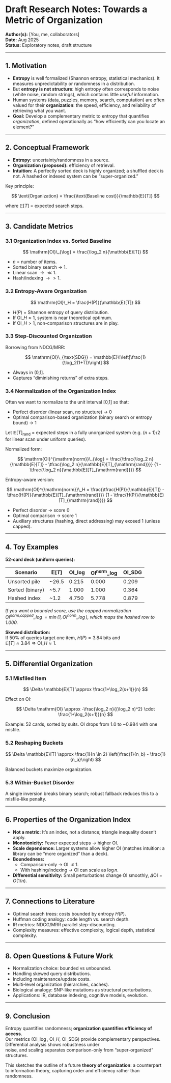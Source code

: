 # Draft Research Notes: Towards a Metric of Organization

**Author(s):** [You, me, collaborators]  
**Date:** Aug 2025  
**Status:** Exploratory notes, draft structure  

---

## 1. Motivation

- **Entropy** is well formalized (Shannon entropy, statistical mechanics). It measures unpredictability or randomness in a distribution.  
- But **entropy is not structure**: high entropy often corresponds to noise (white noise, random strings), which contains little *useful* information.  
- Human systems (data, puzzles, memory, search, computation) are often valued for their **organization**: the speed, efficiency, and reliability of retrieving what you want.  
- **Goal:** Develop a complementary metric to entropy that quantifies *organization*, defined operationally as “how efficiently can you locate an element?”  

---

## 2. Conceptual Framework

- **Entropy:** uncertainty/randomness in a source.  
- **Organization (proposed):** efficiency of retrieval.  
- **Intuition:** A perfectly sorted deck is highly organized; a shuffled deck is not. A hashed or indexed system can be “super-organized.”  

Key principle:  

$$
\text{Organization} = \frac{\text{Baseline cost}}{\mathbb{E}[T]}
$$

where $\mathbb{E}[T]$ = expected search steps.  

---

## 3. Candidate Metrics

### 3.1 Organization Index vs. Sorted Baseline

$$
\mathrm{OI}\_{\log} = \frac{\log_2 n}{\mathbb{E}[T]}
$$

- $n$ = number of items.  
- Sorted binary search $\to$ 1.  
- Linear scan $\to \ll 1$.  
- Hash/indexing $\to > 1$.  

### 3.2 Entropy-Aware Organization

$$
\mathrm{OI}\_H = \frac{H(P)}{\mathbb{E}[T]}
$$

- $H(P)$ = Shannon entropy of query distribution.  
- If $\mathrm{OI}\_H \approx 1$, system is near theoretical optimum.  
- If $\mathrm{OI}\_H > 1$, non-comparison structures are in play.  

### 3.3 Step-Discounted Organization

Borrowing from NDCG/MRR:  

$$
\mathrm{OI}\_{\text{SDG}} = \mathbb{E}\!\left[\frac{1}{\log_2(1+T)}\right]
$$

- Always in (0,1].  
- Captures “diminishing returns” of extra steps.  

### 3.4 Normalization of the Organization Index

Often we want to normalize to the unit interval [0,1] so that:

- Perfect disorder (linear scan, no structure) → 0
- Optimal comparison-based organization (binary search or entropy bound) → 1

Let $\mathbb{E}[T]_{\mathrm{rand}}$ = expected steps in a fully unorganized system
(e.g. $(n+1)/2$ for linear scan under uniform queries).

Normalized form:

$$
\mathrm{OI}^{\mathrm{norm}}\_{\log} =
\frac{\tfrac{\log_2 n}{\mathbb{E}[T]} - \tfrac{\log_2 n}{\mathbb{E}[T]_{\mathrm{rand}}}}
{1 - \tfrac{\log_2 n}{\mathbb{E}[T]_{\mathrm{rand}}}}
$$

Entropy-aware version:

$$
\mathrm{OI}^{\mathrm{norm}}\_H =
\frac{\tfrac{H(P)}{\mathbb{E}[T]} - \tfrac{H(P)}{\mathbb{E}[T]_{\mathrm{rand}}}}
{1 - \tfrac{H(P)}{\mathbb{E}[T]_{\mathrm{rand}}}}
$$

- Perfect disorder → score 0
- Optimal comparison → score 1
- Auxiliary structures (hashing, direct addressing) may exceed 1 (unless capped).

---

## 4. Toy Examples

**52-card deck (uniform queries):**

| Scenario        | $\mathbb{E}[T]$ | $\mathrm{OI}\_{\log}$ | $\mathrm{OI}^{\text{norm}}\_{\log}$ | $\mathrm{OI}\_{\text{SDG}}$ |
|-----------------|-----------------|----------------------|-------------------------------------|----------------------------|
| Unsorted pile   | ~26.5           | 0.215                | 0.000                               | 0.209                      |
| Sorted (binary) | ~5.7            | 1.000                | 1.000                               | 0.364                      |
| Hashed index    | ~1.2            | 4.750                | 5.778                               | 0.879                      |

*If you want a bounded score, use the capped normalization
$\mathrm{OI}^{\text{norm,capped}}\_{\log}=\min(1,\mathrm{OI}^{\text{norm}}\_{\log})$,
which maps the hashed row to 1.000.*

**Skewed distribution:**  
If 50% of queries target one item, $H(P)\approx 3.84$ bits and  
$\mathbb{E}[T]\approx 3.84 \Rightarrow \mathrm{OI}\_H \approx 1$.  

---

## 5. Differential Organization

### 5.1 Misfiled Item

$$
\Delta \mathbb{E}[T] \approx \frac{1+\log_2(s+1)}{n}
$$

Effect on OI:  

$$
\Delta \mathrm{OI} \approx -\frac{\log_2 n}{(\log_2 n)^2} \cdot \frac{1+\log_2(s+1)}{n}
$$

Example: 52 cards, sorted by suits. OI drops from 1.0 to ~0.984 with one misfile.  

### 5.2 Reshaping Buckets

$$
\Delta \mathbb{E}[T] \approx \frac{1}{n \ln 2} \left(\frac{1}{n_b} - \frac{1}{n_a}\right)
$$

Balanced buckets maximize organization.  

### 5.3 Within-Bucket Disorder

A single inversion breaks binary search; robust fallback reduces this to a misfile-like penalty.  

---

## 6. Properties of the Organization Index

- **Not a metric:** It’s an index, not a distance; triangle inequality doesn’t apply.  
- **Monotonicity:** Fewer expected steps $\to$ higher OI.  
- **Scale dependence:** Larger systems allow higher OI (matches intuition: a library can be “more organized” than a deck).  
- **Boundedness:**  
  - Comparison-only $\to$ OI $\le 1$.  
  - With hashing/indexing $\to$ OI can scale as $\log n$.  
- **Differential sensitivity:** Small perturbations change OI smoothly, $\Delta \mathrm{OI} = O(1/n)$.  

---

## 7. Connections to Literature

- Optimal search trees: costs bounded by entropy $H(P)$.  
- Huffman coding analogy: code length vs. search depth.  
- IR metrics: NDCG/MRR parallel step-discounting.  
- Complexity measures: effective complexity, logical depth, statistical complexity.  

---

## 8. Open Questions & Future Work

- Normalization choice: bounded vs unbounded.  
- Handling skewed query distributions.  
- Including maintenance/update costs.  
- Multi-level organization (hierarchies, caches).  
- Biological analogy: SNP-like mutations as structural perturbations.  
- Applications: IR, database indexing, cognitive models, evolution.  

---

## 9. Conclusion

Entropy quantifies randomness; **organization quantifies efficiency of access**.  
Our metrics ($\mathrm{OI}\_{\log}$, $\mathrm{OI}\_H$, $\mathrm{OI}\_{\text{SDG}}$)
provide complementary perspectives. Differential analysis shows robustness under  
noise, and scaling separates comparison-only from “super-organized” structures.  

This sketches the outline of a future **theory of organization**: a counterpart  
to information theory, capturing order and efficiency rather than randomness.  


